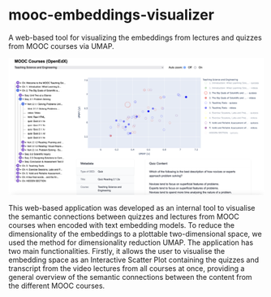 # mooc-embeddings-visualizer
A web-based tool for visualizing the embeddings from lectures and quizzes from MOOC courses via UMAP.

![alt text](imgs/mooc-vis-1.png)

This web-based application  was developed as an internal tool to visualise the semantic connections between quizzes and lectures from MOOC courses when encoded with text embedding models. To reduce the dimensionality of the embeddings to a plottable two-dimensional space, we used the method for dimensionality reduction UMAP. 
The application has two main functionalities. Firstly, it allows the user to visualise the embedding space as an Interactive Scatter Plot containing the quizzes and transcript from the video lectures from all courses at once, providing a general overview of the semantic connections between the content from the different MOOC courses. 

